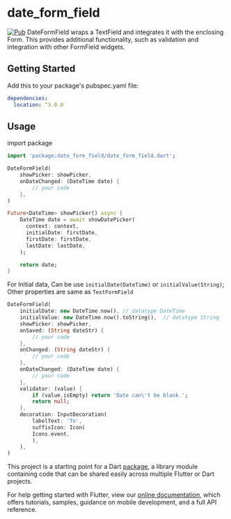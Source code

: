 # date_form_field

<a href="https://pub.dev/packages/bloc"><img src="https://img.shields.io/pub/v/bloc.svg" alt="Pub"></a>
DateFormField wraps a TextField and integrates it with the enclosing Form. This provides additional functionality, such as validation and integration with other FormField widgets.

## Getting Started 

Add this to your package's pubspec.yaml file:

```yml
dependencies:
  location: ^3.0.0
```
## Usage

import package
```dart
import 'package:date_form_field/date_form_field.dart';
```

```dart
DateFormField(
    showPicker: showPicker,
    onDateChanged: (DateTime date) {
        // your code
    },
)

Future<DateTime> showPicker() async {
    DateTime date = await showDatePicker(
      context: context,
      initialDate: firstDate,
      firstDate: firstDate,
      lastDate: lastDate,
    );

    return date;
}
```
For Initial data, Can be use ```initialDate(DateTime)``` or ```initialValue(String)```;
Other properties are same as ```TextFormField```

```dart
DateFormField(
    initialDate: new DateTime.now(), // datatype DateTime
    initialValue: new DateTime.now().toString(),  // datatype String 
    showPicker: showPicker,
    onSaved: (String dateStr) {
        // your code
    },
    onChanged: (String dateStr) {
        // your code
    },
    onDateChanged: (DateTime date) {
        // your code
    },
    validator: (value) {
        if (value.isEmpty) return 'Date can\'t be blank.';
        return null;
    },
    decoration: InputDecoration(
        labelText: 'To',
        suffixIcon: Icon(
        Icons.event,
        ),
    ),
)

```

This project is a starting point for a Dart
[package](https://flutter.dev/developing-packages/),
a library module containing code that can be shared easily across
multiple Flutter or Dart projects.

For help getting started with Flutter, view our 
[online documentation](https://flutter.dev/docs), which offers tutorials, 
samples, guidance on mobile development, and a full API reference.
